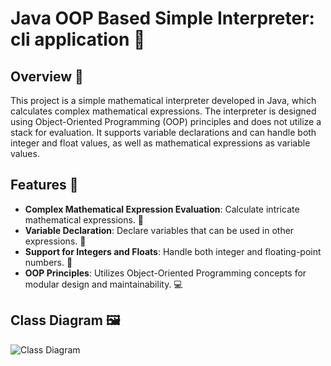 # Java OOP Based Simple Interpreter: cli application 🚀

## Overview 🌟

This project is a simple mathematical interpreter developed in Java, which calculates complex mathematical expressions. The interpreter is designed using Object-Oriented Programming (OOP) principles and does not utilize a stack for evaluation. It supports variable declarations and can handle both integer and float values, as well as mathematical expressions as variable values.

## Features 🔧

- **Complex Mathematical Expression Evaluation**: Calculate intricate mathematical expressions. 📐
- **Variable Declaration**: Declare variables that can be used in other expressions. 📝
- **Support for Integers and Floats**: Handle both integer and floating-point numbers. 🔢
- **OOP Principles**: Utilizes Object-Oriented Programming concepts for modular design and maintainability. 💻

## Class Diagram 🖼️

![Class Diagram](https://github.com/skandarchahbouni/java_oop_based_simple_nterpreter/assets/90493112/1373113e-dfc0-4622-8130-2fbf0c796f6a)
